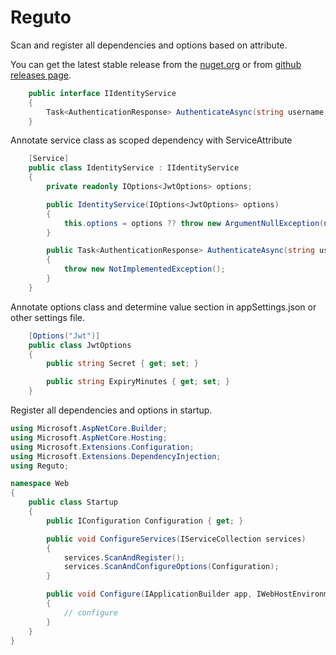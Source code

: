 # Reguto
Scan and register all dependencies and options based on attribute.

You can get the latest stable release from the [nuget.org](http://www.nuget.org/packages/reguto) or from [github releases page](https://github.com/salmanbasmechi/reguto/releases).

```C#
    public interface IIdentityService
    {
        Task<AuthenticationResponse> AuthenticateAsync(string username, string password);
    }
```

Annotate service class as scoped dependency with ServiceAttribute
```C#
    [Service]
    public class IdentityService : IIdentityService
    {
        private readonly IOptions<JwtOptions> options;

        public IdentityService(IOptions<JwtOptions> options)
        {
            this.options = options ?? throw new ArgumentNullException(nameof(options));
        }

        public Task<AuthenticationResponse> AuthenticateAsync(string username, string password)
        {
            throw new NotImplementedException();
        }
    }
```

Annotate options class and determine value section in appSettings.json or other settings file.
```C#
    [Options("Jwt")]
    public class JwtOptions
    {
        public string Secret { get; set; }

        public string ExpiryMinutes { get; set; }
    }
```

Register all dependencies and options in startup.
```C#
using Microsoft.AspNetCore.Builder;
using Microsoft.AspNetCore.Hosting;
using Microsoft.Extensions.Configuration;
using Microsoft.Extensions.DependencyInjection;
using Reguto;

namespace Web
{
    public class Startup
    {
        public IConfiguration Configuration { get; }

        public void ConfigureServices(IServiceCollection services)
        {
            services.ScanAndRegister();
            services.ScanAndConfigureOptions(Configuration);
        }

        public void Configure(IApplicationBuilder app, IWebHostEnvironment env)
        {
            // configure
        }
    }
}
```
